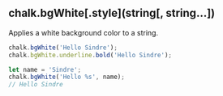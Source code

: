 ## chalk.bgWhite\[.style\](string[, string...])

Applies a white background color to a string.

```js
chalk.bgWhite('Hello Sindre');
chalk.bgWhite.underline.bold('Hello Sindre');

let name = 'Sindre';
chalk.bgWhite('Hello %s', name);
// Hello Sindre
```